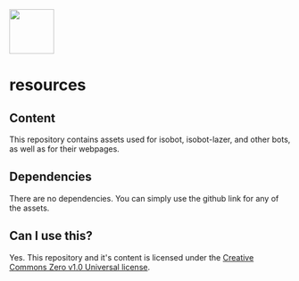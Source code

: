 <img align='center' width='80px' src='https://raw.githubusercontent.com/PyBotDevs/isobot-resources/base/branding/logos/normal-favicon.png'>

# resources
## Content
This repository contains assets used for isobot, isobot-lazer, and other bots, as well as for their webpages.

## Dependencies
There are no dependencies. You can simply use the github link for any of the assets.

## Can I use this?
Yes. This repository and it's content is licensed under the [Creative Commons Zero v1.0 Universal license](https://github.com/PyBotDevs/isobot-assets/blob/isobot/LICENSE).
